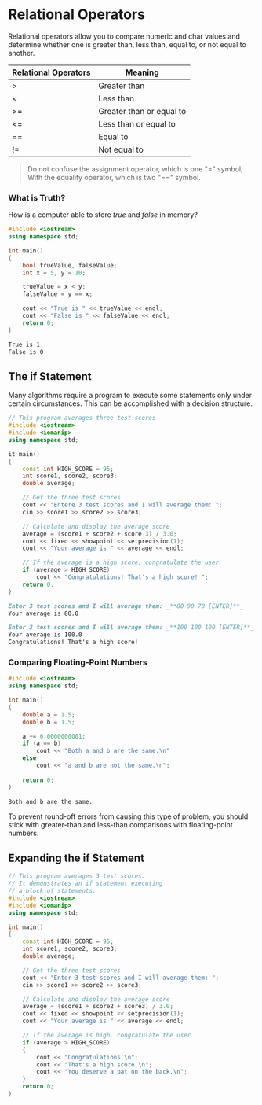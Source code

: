 # Relational Operators
Relational operators allow you to compare numeric and char values and determine whether one is greater than, less than, equal to, or not equal to another.

|Relational Operators|Meaning|
|---|---|
|>|Greater than|
|<|Less than|
|>=|Greater than or equal to|
|<=|Less than or equal to|
|==|Equal to|
|!=|Not equal to|

>Do not confuse the assignment operator, which is one "=" symbol; With the equality operator, which is two "==" symbol.

### What is Truth?
How is a computer able to store *true* and *false* in memory?
~~~cpp
#include <iostream>
using namespace std;

int main()
{
    bool trueValue, falseValue;
    int x = 5, y = 10;

    trueValue = x < y;
    falseValue = y == x;

    cout << "True is " << trueValue << endl;
    cout << "False is " << falseValue << endl;
    return 0;
}
~~~
~~~md
True is 1
False is 0
~~~

## The if Statement
Many algorithms require a program to execute some statements only under certain circumstances. This can be accomplished with a decision structure.

~~~cpp
// This program averages three test scores
#include <iostream>
#include <iomanip>
using namespace std;

it main()
{
    const int HIGH_SCORE = 95;
    int score1, score2, score3;
    double average;

    // Get the three test scores
    cout << "Entere 3 test scores and I will average them: ";
    cin >> score1 >> score2 >> score3;

    // Calculate and display the average score
    average = (score1 + score2 + score 3) / 3.0;
    cout << fixed << showpoint << setprecision(1);
    cout << "Your average is " << average << endl;

    // If the average is a high score, congratulate the user
    if (average > HIGH_SCORE)
        cout << "Congratulations! That's a high score! ";
    return 0;
}
~~~
~~~md
Enter 3 test scores and I will average them: _**80 90 70 [ENTER]**_
Your average is 80.0
~~~
~~~md
Enter 3 test scores and I will average them: _**100 100 100 [ENTER]**_
Your average is 100.0
Congratulations! That's a high score!
~~~

### Comparing Floating-Point Numbers
~~~cpp
#include <iostream>
using namespace std;

int main()
{
    double a = 1.5;
    double b = 1.5;

    a += 0.0000000001;
    if (a == b)
        cout << "Both a and b are the same.\n"
    else
        cout << "a and b are not the same.\n";
    
    return 0;
}
~~~
~~~md
Both and b are the same.
~~~
To prevent round-off errors from causing this type of problem, you should stick with greater-than and less-than comparisons with floating-point numbers.

## Expanding the if Statement
~~~cpp
// This program averages 3 test scores.
// It demonstrates an if statement executing 
// a block of statements.
#include <iostream>
#include <iomanip>
using namespace std;

int main()
{
    const int HIGH_SCORE = 95;
    int score1, score2, score3;
    double average;

    // Get the three test scores
    cout << "Enter 3 test scores and I will average them: ";
    cin >> score1 >> score2 >> score3;

    // Calculate and display the average score
    average = (score1 + score2 + score3) / 3.0;
    cout << fixed << showpoint << setprecision(1);
    cout << "Your average is " << average << endl;

    // If the average is high, congratulate the user
    if (average > HIGH_SCORE)
    {
        cout << "Congratulations.\n";
        cout << "That's a high score.\n";
        cout << "You deserve a pat on the back.\n";
    }
    return 0;
}